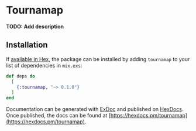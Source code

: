# Tournamap

**TODO: Add description**

## Installation

If [available in Hex](https://hex.pm/docs/publish), the package can be installed
by adding `tournamap` to your list of dependencies in `mix.exs`:

```elixir
def deps do
  [
    {:tournamap, "~> 0.1.0"}
  ]
end
```

Documentation can be generated with [ExDoc](https://github.com/elixir-lang/ex_doc)
and published on [HexDocs](https://hexdocs.pm). Once published, the docs can
be found at [https://hexdocs.pm/tournamap](https://hexdocs.pm/tournamap).

